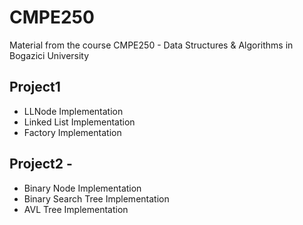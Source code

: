 # CMPE250
 Material from the course CMPE250 - Data Structures & Algorithms in Bogazici University
 
## Project1
 - LLNode Implementation
 - Linked List Implementation 
 - Factory Implementation
 
 ## Project2 - 
 - Binary Node Implementation
 - Binary Search Tree Implementation
 - AVL Tree Implementation
